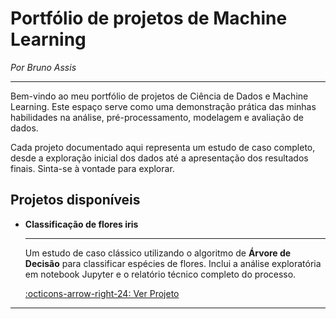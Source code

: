 # Portfólio de projetos de Machine Learning
*Por Bruno Assis*

---

Bem-vindo ao meu portfólio de projetos de Ciência de Dados e Machine Learning. Este espaço serve como uma demonstração prática das minhas habilidades na análise, pré-processamento, modelagem e avaliação de dados.

Cada projeto documentado aqui representa um estudo de caso completo, desde a exploração inicial dos dados até a apresentação dos resultados finais. Sinta-se à vontade para explorar.

## Projetos disponíveis

<div class="grid cards" markdown>

-   __Classificação de flores iris__

    ---

    Um estudo de caso clássico utilizando o algoritmo de **Árvore de Decisão** para classificar espécies de flores. Inclui a análise exploratória em notebook Jupyter e o relatório técnico completo do processo.

    [:octicons-arrow-right-24: Ver Projeto](projeto/main.md)

</div>

---

